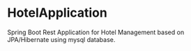 # HotelApplication

Spring Boot Rest Application for Hotel Management based on JPA/Hibernate using mysql database. 